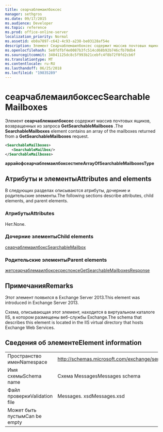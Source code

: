 ```yaml
---
title: сеарчаблемаилбоксес
manager: sethgros
ms.date: 09/17/2015
ms.audience: Developer
ms.topic: reference
ms.prod: office-online-server
localization_priority: Normal
ms.assetid: eb0a7897-c642-4c93-a238-be03128af54e
description: Элемент Сеарчаблемаилбоксес содержит массив почтовых ящиков, возвращенных из запроса GetSearchableMailboxes.
ms.openlocfilehash: 5e8fdfbf4e0087b3fc514cd68b92b746cfb70db4
ms.sourcegitcommit: 34041125dc8c5f993b21cebfc4f8b72f0fd2cb6f
ms.translationtype: MT
ms.contentlocale: ru-RU
ms.lasthandoff: 06/25/2018
ms.locfileid: "19835289"
---
```

# <a name="searchablemailboxes"></a><span data-ttu-id="04486-103">сеарчаблемаилбоксес</span><span class="sxs-lookup"><span data-stu-id="04486-103">SearchableMailboxes</span></span>

<span data-ttu-id="04486-104">Элемент **сеарчаблемаилбоксес** содержит массив почтовых ящиков, возвращенных из запроса **GetSearchableMailboxes** .</span><span class="sxs-lookup"><span data-stu-id="04486-104">The **SearchableMailboxes** element contains an array of the mailboxes returned from a **GetSearchableMailboxes** request.</span></span> 
  
```XML
<SearchableMailboxes>
   <SearchableMailbox/>
</SearchableMailboxes>
```

 <span data-ttu-id="04486-105">**аррайофсеарчаблемаилбоксестипе**</span><span class="sxs-lookup"><span data-stu-id="04486-105">**ArrayOfSearchableMailboxesType**</span></span>
## <a name="attributes-and-elements"></a><span data-ttu-id="04486-106">Атрибуты и элементы</span><span class="sxs-lookup"><span data-stu-id="04486-106">Attributes and elements</span></span>

<span data-ttu-id="04486-107">В следующих разделах описываются атрибуты, дочерние и родительские элементы.</span><span class="sxs-lookup"><span data-stu-id="04486-107">The following sections describe attributes, child elements, and parent elements.</span></span>
  
### <a name="attributes"></a><span data-ttu-id="04486-108">Атрибуты</span><span class="sxs-lookup"><span data-stu-id="04486-108">Attributes</span></span>

<span data-ttu-id="04486-109">Нет.</span><span class="sxs-lookup"><span data-stu-id="04486-109">None.</span></span>
  
### <a name="child-elements"></a><span data-ttu-id="04486-110">Дочерние элементы</span><span class="sxs-lookup"><span data-stu-id="04486-110">Child elements</span></span>

[<span data-ttu-id="04486-111">сеарчаблемаилбокс</span><span class="sxs-lookup"><span data-stu-id="04486-111">SearchableMailbox</span></span>](searchablemailbox.md)
  
### <a name="parent-elements"></a><span data-ttu-id="04486-112">Родительские элементы</span><span class="sxs-lookup"><span data-stu-id="04486-112">Parent elements</span></span>

[<span data-ttu-id="04486-113">жетсеарчаблемаилбоксесреспонсе</span><span class="sxs-lookup"><span data-stu-id="04486-113">GetSearchableMailboxesResponse</span></span>](getsearchablemailboxesresponse.md)
  
## <a name="remarks"></a><span data-ttu-id="04486-114">Примечания</span><span class="sxs-lookup"><span data-stu-id="04486-114">Remarks</span></span>

<span data-ttu-id="04486-115">Этот элемент появился в Exchange Server 2013.</span><span class="sxs-lookup"><span data-stu-id="04486-115">This element was introduced in Exchange Server 2013.</span></span>
  
<span data-ttu-id="04486-116">Схема, описывающая этот элемент, находится в виртуальном каталоге IIS, в котором размещены веб-службы Exchange.</span><span class="sxs-lookup"><span data-stu-id="04486-116">The schema that describes this element is located in the IIS virtual directory that hosts Exchange Web Services.</span></span>
  
## <a name="element-information"></a><span data-ttu-id="04486-117">Сведения об элементе</span><span class="sxs-lookup"><span data-stu-id="04486-117">Element information</span></span>

|||
|:-----|:-----|
|<span data-ttu-id="04486-118">Пространство имен</span><span class="sxs-lookup"><span data-stu-id="04486-118">Namespace</span></span>  <br/> |http://schemas.microsoft.com/exchange/services/2006/messages  <br/> |
|<span data-ttu-id="04486-119">Имя схемы</span><span class="sxs-lookup"><span data-stu-id="04486-119">Schema name</span></span>  <br/> |<span data-ttu-id="04486-120">Схема Messages</span><span class="sxs-lookup"><span data-stu-id="04486-120">Messages schema</span></span>  <br/> |
|<span data-ttu-id="04486-121">Файл проверки</span><span class="sxs-lookup"><span data-stu-id="04486-121">Validation file</span></span>  <br/> |<span data-ttu-id="04486-122">Messages. xsd</span><span class="sxs-lookup"><span data-stu-id="04486-122">Messages.xsd</span></span>  <br/> |
|<span data-ttu-id="04486-123">Может быть пустым</span><span class="sxs-lookup"><span data-stu-id="04486-123">Can be empty</span></span>  <br/> ||
   

